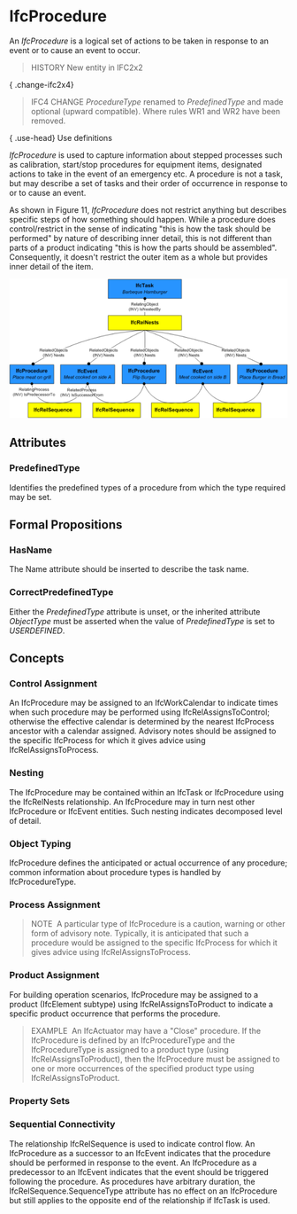 # IfcProcedure

An _IfcProcedure_ is a logical set of actions to be taken in response to an event or to cause an event to occur.

> HISTORY  New entity in IFC2x2

{ .change-ifc2x4}
> IFC4 CHANGE  _ProcedureType_ renamed to _PredefinedType_ and made optional (upward compatible). Where rules WR1 and WR2 have been removed.

{ .use-head}
Use definitions

_IfcProcedure_ is used to capture information about stepped processes such as calibration, start/stop procedures for equipment items, designated actions to take in the event of an emergency etc. A procedure is not a task, but may describe a set of tasks and their order of occurrence in response to or to cause an event.

As shown in Figure 11, _IfcProcedure_ does not restrict anything but describes specific steps of how something should happen. While a procedure does control/restrict in the sense of indicating "this is how the task should be performed" by nature of describing inner detail, this is not different than parts of a product indicating "this is how the parts should be assembled". Consequently, it doesn't restrict the outer item as a whole but provides inner detail of the item.

!["procedure example"](../../../../figures/ifcprocedure_example.png "Figure 1 &mdash; Procedure relationships")

## Attributes

### PredefinedType
Identifies the predefined types of a procedure from which 
    the type required may be set.

## Formal Propositions

### HasName
The Name attribute should be inserted to describe the task name.

### CorrectPredefinedType
Either the _PredefinedType_ attribute is unset, or the inherited attribute _ObjectType_ must be asserted when the value of _PredefinedType_ is set to _USERDEFINED_.

## Concepts

### Control Assignment

An IfcProcedure may be assigned to an
 IfcWorkCalendar to indicate times when such
 procedure may be performed using
 IfcRelAssignsToControl; otherwise the effective
 calendar is determined by the nearest IfcProcess
 ancestor with a calendar assigned. Advisory notes should be
 assigned to the specific IfcProcess for which it
 gives advice using IfcRelAssignsToProcess.


### Nesting

The IfcProcedure may be contained within an
 IfcTask or IfcProcedure using the
 IfcRelNests relationship. An IfcProcedure may
 in turn nest other IfcProcedure or IfcEvent
 entities. Such nesting indicates decomposed level of
 detail.



### Object Typing

IfcProcedure defines the anticipated or actual
 occurrence of any procedure; common information about
 procedure types is handled by IfcProcedureType.



### Process Assignment


> NOTE  A particular type of IfcProcedure is a
>  caution, warning or other form of advisory note. Typically,
>  it is anticipated that such a procedure would be assigned
>  to the specific IfcProcess for which it gives advice
>  using IfcRelAssignsToProcess.
> 


### Product Assignment


For building operation scenarios, IfcProcedure may
 be assigned to a product (IfcElement subtype) using
 IfcRelAssignsToProduct to indicate a specific
 product occurrence that performs the procedure.



> EXAMPLE  An IfcActuator may have a "Close"
>  procedure. If the IfcProcedure is defined by an
>  IfcProcedureType and the IfcProcedureType is
>  assigned to a product type (using
>  IfcRelAssignsToProduct), then the
>  IfcProcedure must be assigned to one or more
>  occurrences of the specified product type using
>  IfcRelAssignsToProduct.


### Property Sets


### Sequential Connectivity


The relationship IfcRelSequence is used to indicate
 control flow. An IfcProcedure as a successor to an
 IfcEvent indicates that the procedure should be
 performed in response to the event. An IfcProcedure
 as a predecessor to an IfcEvent indicates that the
 event should be triggered following the procedure. As
 procedures have arbitrary duration, the
 IfcRelSequence.SequenceType attribute has no effect
 on an IfcProcedure but still applies to the opposite
 end of the relationship if IfcTask is used.



